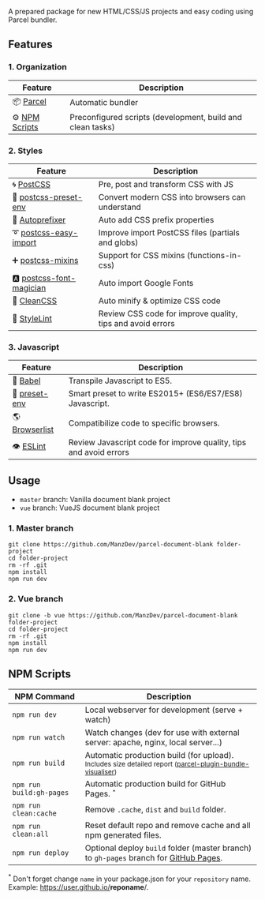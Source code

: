 A prepared package for new HTML/CSS/JS projects and easy coding using Parcel bundler.

## Features

### 1. Organization

| Feature  | Description |
|----------|-------------|
| 📦 [Parcel](https://parceljs.org/) | Automatic bundler |
| ⚙️ [NPM Scripts](https://docs.npmjs.com/misc/scripts) | Preconfigured scripts (development, build and clean tasks) |

### 2. Styles

| Feature  | Description |
|----------|-------------|
| 🌀 [PostCSS](https://postcss.org/) | Pre, post and transform CSS with JS |
| 🔫 [postcss-preset-env](https://preset-env.cssdb.org/features) | Convert modern CSS into browsers can understand |
| 🍂 [Autoprefixer](https://autoprefixer.github.io/) | Auto add CSS prefix properties |
| ➰ [postcss-easy-import](https://github.com/TrySound/postcss-easy-import) | Improve import PostCSS files (partials and globs) |
| ➕ [postcss-mixins](https://github.com/postcss/postcss-mixins) | Support for CSS mixins (functions-in-css) |
| 🅰️ [postcss-font-magician](https://github.com/jonathantneal/postcss-font-magician) | Auto import Google Fonts |
| 🔧 [CleanCSS](https://github.com/jakubpawlowicz/clean-css) | Auto minify & optimize CSS code |
| 🤵 [StyleLint](https://stylelint.io/) | Review CSS code for improve quality, tips and avoid errors |

### 3. Javascript

| Feature  | Description |
|----------|-------------|
| 💼 [Babel](https://babeljs.io/) | Transpile Javascript to ES5. |
| 🎁 [preset-env](https://babeljs.io/docs/en/babel-preset-env) | Smart preset to write ES2015+ (ES6/ES7/ES8) Javascript. |
| 🌎 [Browserlist](https://browserl.ist/) | Compatibilize code to specific browsers. |
| 👁️ [ESLint](https://eslint.org/) | Review Javascript code for improve quality, tips and avoid errors |

## Usage

- `master` branch: Vanilla document blank project
- `vue` branch: VueJS document blank project

### 1. Master branch

```
git clone https://github.com/ManzDev/parcel-document-blank folder-project
cd folder-project
rm -rf .git
npm install
npm run dev
```

### 2. Vue branch

```
git clone -b vue https://github.com/ManzDev/parcel-document-blank folder-project
cd folder-project
rm -rf .git
npm install
npm run dev
```

## NPM Scripts

| NPM Command     | Description    |
|-----------------|----------------|
| `npm run dev`   | Local webserver for development (serve + watch) |
| `npm run watch` | Watch changes (dev for use with external server: apache, nginx, local server...) |
| `npm run build` | Automatic production build (for upload). <br><small> Includes size detailed report ([parcel-plugin-bundle-visualiser](https://github.com/gregtillbrook/parcel-plugin-bundle-visualiser))</small> |
| `npm run build:gh-pages` | Automatic production build for GitHub Pages. <small><sup>*</sup></small> |
| `npm run clean:cache` | Remove `.cache`, `dist` and `build` folder. |
| `npm run clean:all` | Reset default repo and remove cache and all npm generated files. |
| `npm run deploy` | Optional deploy `build` folder (master branch) to `gh-pages` branch for [GitHub Pages](https://pages.github.com/). |

<sup>*</sup> Don't forget change `name` in your package.json for your `repository` name. Example: https://user.github.io/<strong>reponame</strong>/.
